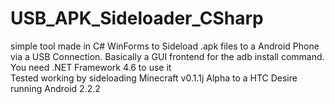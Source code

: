 # USB_APK_Sideloader_CSharp
simple tool made in C# WinForms to Sideload .apk files to a Android Phone via a USB Connection. Basically a GUI frontend for the adb install command. You need .NET Framework 4.6 to use it
<br>
Tested working by sideloading Minecraft v0.1.1j Alpha to a HTC Desire running Android 2.2.2
